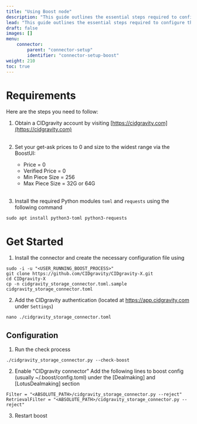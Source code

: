 ```yaml
---
title: "Using Boost node"
description: "This guide outlines the essential steps required to configure the CIDgravity connector in conjunction with a Boost node."
lead: "This guide outlines the essential steps required to configure the CIDgravity connector in conjunction with a Boost node."
draft: false
images: []
menu:
    connector:
        parent: "connector-setup"
        identifier: "connector-setup-boost"
weight: 210
toc: true
---
```


# Requirements

Here are the steps you need to follow:

1. Obtain a CIDgravity account by visiting [https://cidgravity.com](https://cidgravity.com)
<br /><br />

2. Set your get-ask prices to 0 and size to the widest range via the BoostUI:
    - Price          = 0
    - Verified Price = 0
    - Min Piece Size = 256
    - Max Piece Size = 32G or 64G
<br /><br />

3. Install the required Python modules `toml` and `requests` using the following command 

```
sudo apt install python3-toml python3-requests
```

# Get Started
1. Install the connector and create the necessary configuration file using

```
sudo -i -u "<USER_RUNNING_BOOST_PROCESS>"
git clone https://github.com/CIDgravity/CIDgravity-X.git
cd CIDgravity-X
cp -n cidgravity_storage_connector.toml.sample cidgravity_storage_connector.toml
```

2. Add the CIDgravity authentication <TOKEN> (located at https://app.cidgravity.com under `Settings`)

```
nano ./cidgravity_storage_connector.toml
```

## Configuration

1. Run the check process 

```
./cidgravity_storage_connector.py --check-boost
```

2. Enable "CIDgravity connector"
Add the following lines to boost config (usually ~/.boost/config.toml) under the [Dealmaking] and [LotusDealmaking] section

```
Filter = "<ABSOLUTE_PATH>/cidgravity_storage_connector.py --reject"
RetrievalFilter = "<ABSOLUTE_PATH>/cidgravity_storage_connector.py --reject"
```    

3. Restart boost

